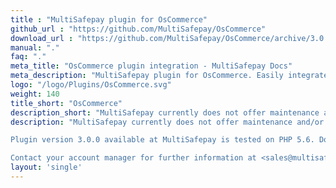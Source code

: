 ```yaml
---
title : "MultiSafepay plugin for OsCommerce"
github_url : "https://github.com/MultiSafepay/OsCommerce"
download_url : "https://github.com/MultiSafepay/OsCommerce/archive/3.0.0.zip"
manual: "."
faq: "."
meta_title: "OsCommerce plugin integration - MultiSafepay Docs"
meta_description: "MultiSafepay plugin for OsCommerce. Easily integrate MultiSafepay payment solutions into your OsCommerce platform with the free plugin"
logo: "/logo/Plugins/OsCommerce.svg"
weight: 140
title_short: "OsCommerce"
description_short: "MultiSafepay currently does not offer maintenance and/or support for the plugin OsCommerce."
description: "MultiSafepay currently does not offer maintenance and/or support for the plugin OsCommerce. For further information, it is advised to follow the movement of OsCommerce.

Plugin version 3.0.0 available at MultiSafepay is tested on PHP 5.6. Do mind that other versions are not tested for compatibility.

Contact your account manager for further information at <sales@multisafepay.com>"
layout: 'single'
---
```




